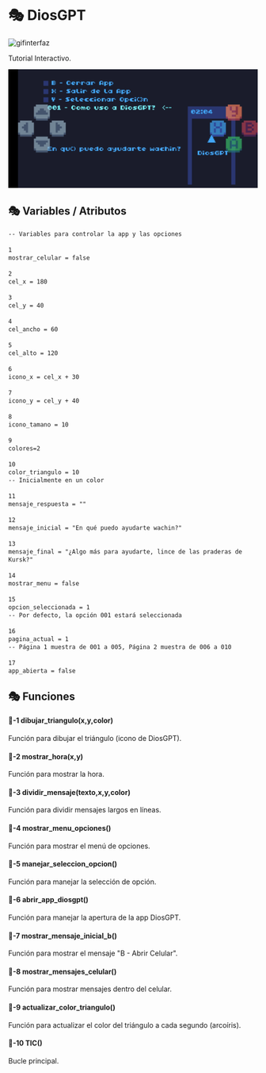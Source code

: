# 🎭 DiosGPT

![gifinterfaz](./Imagenes/diosgpt.gif)

Tutorial Interactivo.

![interfaz](./Imagenes/DiosGPT.jpg)

## 🎭 Variables / Atributos

```
-- Variables para controlar la app y las opciones

1
mostrar_celular = false

2
cel_x = 180

3
cel_y = 40

4
cel_ancho = 60

5
cel_alto = 120

6
icono_x = cel_x + 30

7
icono_y = cel_y + 40

8
icono_tamano = 10

9
colores=2

10
color_triangulo = 10  
-- Inicialmente en un color

11
mensaje_respuesta = ""

12
mensaje_inicial = "En qué puedo ayudarte wachin?"

13
mensaje_final = "¿Algo más para ayudarte, lince de las praderas de Kursk?"

14
mostrar_menu = false

15
opcion_seleccionada = 1  
-- Por defecto, la opción 001 estará seleccionada

16
pagina_actual = 1  
-- Página 1 muestra de 001 a 005, Página 2 muestra de 006 a 010

17
app_abierta = false
```

## 🎭 Funciones

#### 🔑-1  dibujar_triangulo(x,y,color)

Función para dibujar el triángulo (icono de DiosGPT).

#### 🔑-2  mostrar_hora(x,y)

Función para mostrar la hora.

#### 🔑-3  dividir_mensaje(texto,x,y,color)

Función para dividir mensajes largos en líneas.

#### 🔑-4  mostrar_menu_opciones()

Función para mostrar el menú de opciones.

#### 🔑-5  manejar_seleccion_opcion()

Función para manejar la selección de opción.

#### 🔑-6  abrir_app_diosgpt()

Función para manejar la apertura de la app DiosGPT.

#### 🔑-7  mostrar_mensaje_inicial_b()

Función para mostrar el mensaje "B - Abrir Celular".

#### 🔑-8  mostrar_mensajes_celular()

Función para mostrar mensajes dentro del celular.

#### 🔑-9  actualizar_color_triangulo()

Función para actualizar el color del triángulo a cada segundo (arcoíris).

#### 🔑-10  TIC()

Bucle principal.